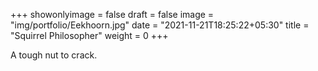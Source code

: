 +++
showonlyimage = false
draft = false
image = "img/portfolio/Eekhoorn.jpg"
date = "2021-11-21T18:25:22+05:30"
title = "Squirrel Philosopher"
weight = 0
+++

A tough nut to crack.